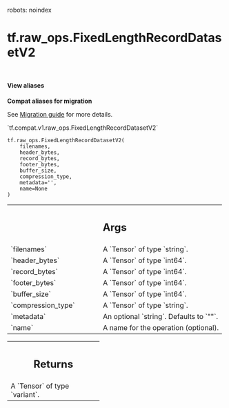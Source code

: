 robots: noindex

# tf.raw_ops.FixedLengthRecordDatasetV2

<!-- Insert buttons and diff -->

<table class="tfo-notebook-buttons tfo-api nocontent" align="left">

</table>






<section class="expandable">
  <h4 class="showalways">View aliases</h4>
  <p>
<b>Compat aliases for migration</b>
<p>See
<a href="https://www.tensorflow.org/guide/migrate">Migration guide</a> for
more details.</p>
<p>`tf.compat.v1.raw_ops.FixedLengthRecordDatasetV2`</p>
</p>
</section>

<pre class="devsite-click-to-copy prettyprint lang-py tfo-signature-link">
<code>tf.raw_ops.FixedLengthRecordDatasetV2(
    filenames,
    header_bytes,
    record_bytes,
    footer_bytes,
    buffer_size,
    compression_type,
    metadata=&#x27;&#x27;,
    name=None
)
</code></pre>



<!-- Placeholder for "Used in" -->


<!-- Tabular view -->
 <table class="responsive fixed orange">
<colgroup><col width="214px"><col></colgroup>
<tr><th colspan="2"><h2 class="add-link">Args</h2></th></tr>

<tr>
<td>
`filenames`<a id="filenames"></a>
</td>
<td>
A `Tensor` of type `string`.
</td>
</tr><tr>
<td>
`header_bytes`<a id="header_bytes"></a>
</td>
<td>
A `Tensor` of type `int64`.
</td>
</tr><tr>
<td>
`record_bytes`<a id="record_bytes"></a>
</td>
<td>
A `Tensor` of type `int64`.
</td>
</tr><tr>
<td>
`footer_bytes`<a id="footer_bytes"></a>
</td>
<td>
A `Tensor` of type `int64`.
</td>
</tr><tr>
<td>
`buffer_size`<a id="buffer_size"></a>
</td>
<td>
A `Tensor` of type `int64`.
</td>
</tr><tr>
<td>
`compression_type`<a id="compression_type"></a>
</td>
<td>
A `Tensor` of type `string`.
</td>
</tr><tr>
<td>
`metadata`<a id="metadata"></a>
</td>
<td>
An optional `string`. Defaults to `""`.
</td>
</tr><tr>
<td>
`name`<a id="name"></a>
</td>
<td>
A name for the operation (optional).
</td>
</tr>
</table>



<!-- Tabular view -->
 <table class="responsive fixed orange">
<colgroup><col width="214px"><col></colgroup>
<tr><th colspan="2"><h2 class="add-link">Returns</h2></th></tr>
<tr class="alt">
<td colspan="2">
A `Tensor` of type `variant`.
</td>
</tr>

</table>

